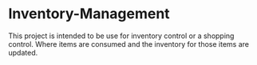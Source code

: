 # Inventory-Management
This project is intended to be use for inventory control or a shopping control. Where items are consumed and the inventory for those items are updated. 
